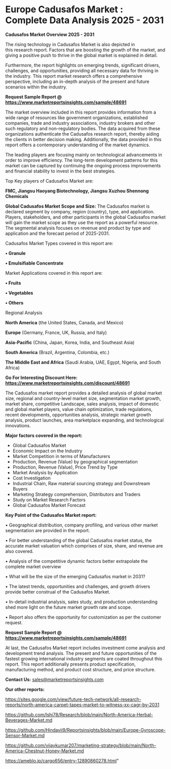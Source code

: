 # Europe Cadusafos Market : Complete Data Analysis 2025 - 2031

<Strong> Cadusafos Market Overview 2025 - 2031</strong>

The rising technology in Cadusafos Market is also depicted in this research report. Factors that are boosting the growth of the market, and giving a positive push to thrive in the global market is explained in detail.

Furthermore, the report highlights on emerging trends, significant drivers, challenges, and opportunities, providing all necessary data for thriving in the industry. This report market research offers a comprehensive perspective, including an in-depth analysis of the present and future scenarios within the industry.

<strong>Request Sample Report @ <a href=https://www.marketreportsinsights.com/sample/48691>https://www.marketreportsinsights.com/sample/48691</a></strong>

The market overview included in this report provides information from a wide range of resources like government organizations, established companies, trade and industry associations, industry brokers and other such regulatory and non-regulatory bodies. The data acquired from these organizations authenticate the Cadusafos research report, thereby aiding the clients in better decision making. Additionally, the data provided in this report offers a contemporary understanding of the market dynamics.

The leading players are focusing mainly on technological advancements in order to improve efficiency. The long-term development patterns for this market can be captured by continuing the ongoing process improvements and financial stability to invest in the best strategies.

Top Key players of Cadusafos Market are:

<strong>FMC, Jiangsu Haoyang Biotechnology, Jiangsu Xuzhou Shennong Chemicals</strong>

<strong><b>Global Cadusafos Market Scope and Size:</b></strong>
The Cadusafos market is declared segment by company, region (country), type, and application. Players, stakeholders, and other participants in the global Cadusafos market will gain the market scope as they use the report as a powerful resource. The segmental analysis focuses on revenue and product by type and application and the forecast period of 2025-2031.

Cadusafos Market Types covered in this report are:

<strong>•  Granule

•  Emulsifiable Concentrate</strong>

Market Applications covered in this report are:

<strong>•  Fruits

•  Vegetables

•  Others</strong> 

Regional Analysis

<strong>North America</strong> (the United States, Canada, and Mexico)

<strong>Europe</strong> (Germany, France, UK, Russia, and Italy)

<strong>Asia-Pacific</strong> (China, Japan, Korea, India, and Southeast Asia)

<strong>South America</strong> (Brazil, Argentina, Colombia, etc.)

<strong>The Middle East and Africa</strong> (Saudi Arabia, UAE, Egypt, Nigeria, and South Africa)

<strong>Go For Interesting Discount Here: <a href=https://www.marketreportsinsights.com/discount/48691>https://www.marketreportsinsights.com/discount/48691</a></strong>

The Cadusafos market report provides a detailed analysis of global market size, regional and country-level market size, segmentation market growth, market share, competitive Landscape, sales analysis, impact of domestic and global market players, value chain optimization, trade regulations, recent developments, opportunities analysis, strategic market growth analysis, product launches, area marketplace expanding, and technological innovations.

<strong><b>Major factors covered in the report:</b></strong>
<ul>
  <li>Global Cadusafos Market </li>
  <li>Economic Impact on the Industry</li>
  <li>Market Competition in terms of Manufacturers</li>
  <li>Production, Revenue (Value) by geographical segmentation</li>
  <li>Production, Revenue (Value), Price Trend by Type</li>
  <li>Market Analysis by Application</li>
  <li>Cost Investigation</li>
  <li>Industrial Chain, Raw material sourcing strategy and Downstream Buyers</li>
  <li>Marketing Strategy comprehension, Distributors and Traders</li>
  <li>Study on Market Research Factors</li>
  <li>Global Cadusafos Market Forecast</li>
</ul>

<strong><b>Key Point of the Cadusafos Market report:</b></strong>

• Geographical distribution, company profiling, and various other market segmentation are provided in the report.

• For better understanding of the global Cadusafos market status, the accurate market valuation which comprises of size, share, and revenue are also covered.

• Analysis of the competitive dynamic factors better extrapolate the complete market overview

• What will be the size of the emerging Cadusafos market in 2031?

• The latest trends, opportunities and challenges, and growth drivers provide better construal of the Cadusafos Market.

• In-detail industrial analysis, sales study, and production understanding shed more light on the future market growth rate and scope.

• Report also offers the opportunity for customization as per the customer request.

<strong>Request Sample Report @ <a href=https://www.marketreportsinsights.com/sample/48691>https://www.marketreportsinsights.com/sample/48691</a></strong>

At last, the Cadusafos Market report includes investment come analysis and development trend analysis. The present and future opportunities of the fastest growing international industry segments are coated throughout this report. This report additionally presents product specification, manufacturing method, and product cost structure, and price structure.

<strong>Contact Us:</strong>
sales@marketreportsinsights.com

<strong>Our other reports:</strong>

<a href=https://sites.google.com/view/future-tech-network/all-research-reports/north-america-carpet-tapes-market-to-witness-xx-cagr-by-2031>https://sites.google.com/view/future-tech-network/all-research-reports/north-america-carpet-tapes-market-to-witness-xx-cagr-by-2031</a>

<a href=https://github.com/Ishi78/Research/blob/main/North-America-Herbal-Beverages-Market.md>https://github.com/Ishi78/Research/blob/main/North-America-Herbal-Beverages-Market.md</a>

<a href=https://github.com/Hindavii9/Reportsinsights/blob/main/Europe-Gyroscope-Sensor-Market.md>https://github.com/Hindavii9/Reportsinsights/blob/main/Europe-Gyroscope-Sensor-Market.md</a>

<a href=https://github.com/vijaykumar207/marketing-strategy/blob/main/North-America-Chestnut-Honey-Market.md>https://github.com/vijaykumar207/marketing-strategy/blob/main/North-America-Chestnut-Honey-Market.md</a>

<a href=https://ameblo.jp/cargo656/entry-12890860278.html>https://ameblo.jp/cargo656/entry-12890860278.html</a>"
